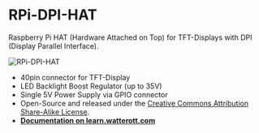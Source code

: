 # RPi-DPI-HAT
Raspberry Pi HAT (Hardware Attached on Top) for TFT-Displays with DPI (Display Parallel Interface).

![RPi-DPI-HAT](https://github.com/watterott/RPi-DPI-HAT/raw/master/hardware/RPi-DPI-HAT_v10.jpg)

* 40pin connector for TFT-Display
* LED Backlight Boost Regulator (up to 35V)
* Single 5V Power Supply via GPIO connector
* Open-Source and released under the [Creative Commons Attribution Share-Alike License](https://creativecommons.org/licenses/by-sa/4.0/).
* **[Documentation on learn.watterott.com](https://learn.watterott.com)**
